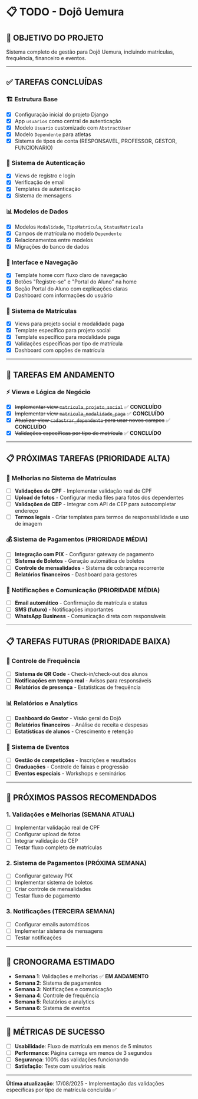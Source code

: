 # 📋 **TODO - Dojô Uemura**

## 🎯 **OBJETIVO DO PROJETO**
Sistema completo de gestão para Dojô Uemura, incluindo matrículas, frequência, financeiro e eventos.

---

## ✅ **TAREFAS CONCLUÍDAS**

### **🏗️ Estrutura Base**
- [x] Configuração inicial do projeto Django
- [x] App `usuarios` como central de autenticação
- [x] Modelo `Usuario` customizado com `AbstractUser`
- [x] Modelo `Dependente` para atletas
- [x] Sistema de tipos de conta (RESPONSAVEL, PROFESSOR, GESTOR, FUNCIONARIO)

### **🔐 Sistema de Autenticação**
- [x] Views de registro e login
- [x] Verificação de email
- [x] Templates de autenticação
- [x] Sistema de mensagens

### **📊 Modelos de Dados**
- [x] Modelos `Modalidade`, `TipoMatricula`, `StatusMatricula`
- [x] Campos de matrícula no modelo `Dependente`
- [x] Relacionamentos entre modelos
- [x] Migrações do banco de dados

### **🎨 Interface e Navegação**
- [x] Template home com fluxo claro de navegação
- [x] Botões "Registre-se" e "Portal do Aluno" na home
- [x] Seção Portal do Aluno com explicações claras
- [x] Dashboard com informações do usuário

### **📝 Sistema de Matrículas**
- [x] Views para projeto social e modalidade paga
- [x] Template específico para projeto social
- [x] Template específico para modalidade paga
- [x] Validações específicas por tipo de matrícula
- [x] Dashboard com opções de matrícula

---

## 🔄 **TAREFAS EM ANDAMENTO**

### **⚡ Views e Lógica de Negócio**
- [x] ~~Implementar view `matricula_projeto_social`~~ ✅ **CONCLUÍDO**
- [x] ~~Implementar view `matricula_modalidade_paga`~~ ✅ **CONCLUÍDO**
- [x] ~~Atualizar view `cadastrar_dependente` para usar novos campos~~ ✅ **CONCLUÍDO**
- [x] ~~Validações específicas por tipo de matrícula~~ ✅ **CONCLUÍDO**

---

## 📋 **PRÓXIMAS TAREFAS (PRIORIDADE ALTA)**

### **🔧 Melhorias no Sistema de Matrículas**
- [ ] **Validações de CPF** - Implementar validação real de CPF
- [ ] **Upload de fotos** - Configurar media files para fotos dos dependentes
- [ ] **Validações de CEP** - Integrar com API de CEP para autocompletar endereço
- [ ] **Termos legais** - Criar templates para termos de responsabilidade e uso de imagem

### **💰 Sistema de Pagamentos (PRIORIDADE MÉDIA)**
- [ ] **Integração com PIX** - Configurar gateway de pagamento
- [ ] **Sistema de Boletos** - Geração automática de boletos
- [ ] **Controle de mensalidades** - Sistema de cobrança recorrente
- [ ] **Relatórios financeiros** - Dashboard para gestores

### **📧 Notificações e Comunicação (PRIORIDADE MÉDIA)**
- [ ] **Email automático** - Confirmação de matrícula e status
- [ ] **SMS (futuro)** - Notificações importantes
- [ ] **WhatsApp Business** - Comunicação direta com responsáveis

---

## 📋 **TAREFAS FUTURAS (PRIORIDADE BAIXA)**

### **📱 Controle de Frequência**
- [ ] **Sistema de QR Code** - Check-in/check-out dos alunos
- [ ] **Notificações em tempo real** - Avisos para responsáveis
- [ ] **Relatórios de presença** - Estatísticas de frequência

### **📊 Relatórios e Analytics**
- [ ] **Dashboard do Gestor** - Visão geral do Dojô
- [ ] **Relatórios financeiros** - Análise de receita e despesas
- [ ] **Estatísticas de alunos** - Crescimento e retenção

### **🎉 Sistema de Eventos**
- [ ] **Gestão de competições** - Inscrições e resultados
- [ ] **Graduações** - Controle de faixas e progressão
- [ ] **Eventos especiais** - Workshops e seminários

---

## 🚀 **PRÓXIMOS PASSOS RECOMENDADOS**

### **1. Validações e Melhorias (SEMANA ATUAL)**
- [ ] Implementar validação real de CPF
- [ ] Configurar upload de fotos
- [ ] Integrar validação de CEP
- [ ] Testar fluxo completo de matrículas

### **2. Sistema de Pagamentos (PRÓXIMA SEMANA)**
- [ ] Configurar gateway PIX
- [ ] Implementar sistema de boletos
- [ ] Criar controle de mensalidades
- [ ] Testar fluxo de pagamento

### **3. Notificações (TERCEIRA SEMANA)**
- [ ] Configurar emails automáticos
- [ ] Implementar sistema de mensagens
- [ ] Testar notificações

---

## 📅 **CRONOGRAMA ESTIMADO**

- **Semana 1**: Validações e melhorias ✅ **EM ANDAMENTO**
- **Semana 2**: Sistema de pagamentos
- **Semana 3**: Notificações e comunicação
- **Semana 4**: Controle de frequência
- **Semana 5**: Relatórios e analytics
- **Semana 6**: Sistema de eventos

---

## 🎯 **MÉTRICAS DE SUCESSO**

- [ ] **Usabilidade**: Fluxo de matrícula em menos de 5 minutos
- [ ] **Performance**: Página carrega em menos de 3 segundos
- [ ] **Segurança**: 100% das validações funcionando
- [ ] **Satisfação**: Teste com usuários reais

---

**Última atualização**: 17/08/2025 - Implementação das validações específicas por tipo de matrícula concluída ✅


